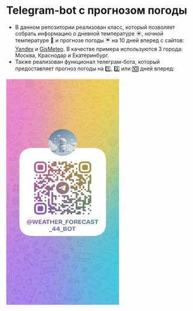 # Telegram-bot с прогнозом погоды
- В данном репозитории реализован класс, который позволяет собрать информацию о дневной температуре :sunny:, ночной температуре :crescent_moon: и прогнозе погоды :umbrella: на 10 дней вперед с сайтов: [Yandex](https://yandex.ru/pogoda?via=hl) и [GisMeteo](https://www.gismeteo.ru/).
 В качестве примера используются 3 города: Москва, Краснодар и Екатеринбург.
- Также реализован функционал телеграм-бота, который предоставляет прогноз погоды на :one:, :three: или :keycap_ten: дней вперед:

<img src="qr-code.jpg" width="300" height="600">